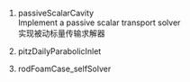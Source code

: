 1. passiveScalarCavity<br>
Implement a passive scalar transport solver<br>
实现被动标量传输求解器<br>

2. pitzDailyParabolicInlet<br>


3. rodFoamCase_selfSolver<br>
